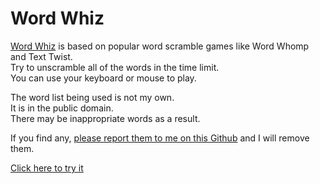 # Word Whiz

[Word Whiz](https://go1den.github.io/wordwhiz) is based on popular word scramble games like Word Whomp and Text Twist.  
Try to unscramble all of the words in the time limit.  
You can use your keyboard or mouse to play.

The word list being used is not my own.  
It is in the public domain.  
There may be inappropriate words as a result.  

If you find any, [please report them to me on this Github](https://github.com/Go1den/wordwhiz/issues) and I will remove them.

[Click here to try it](https://go1den.github.io/wordwhiz)
